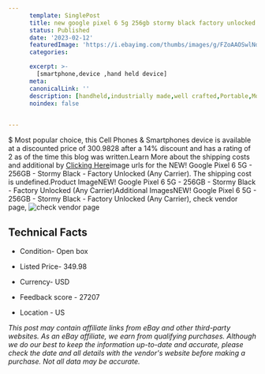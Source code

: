 ```yaml
---
      template: SinglePost
      title: new google pixel 6 5g 256gb stormy black factory unlocked any carrier 
      status: Published
      date: '2023-02-12'
      featuredImage: 'https://i.ebayimg.com/thumbs/images/g/FZoAAOSwlNdhshQX/s-l225.jpg'
      categories: 

      excerpt: >-
        [smartphone,device ,hand held device]
      meta:
      canonicalLink: ''
      description: [handheld,industrially made,well crafted,Portable,Mobile,Compact,Convenient,Lightweight,Maneuverable,Man-portable,Miniature,Carriable,Hand-held,Light,Holdable,Transportable,Mobile device,Pocket-sized,On-the-go,Wireless,Cordless,Compact size,Convenient size, smartphone,device ,hand held device]
      noindex: false

        
---
```

$
    Most popular choice, this Cell Phones & Smartphones device is available at a discounted price of 300.9828 after a 14% discount and has a rating of 2 as of the time this blog was written.Learn More about the shipping costs and additional by [Clicking Here](https://www.ebay.com/itm/294620980799?hash=item4498c7663f%3Ag%3AFZoAAOSwlNdhshQX&mkevt=1&mkcid=1&mkrid=711-53200-19255-0&campid=%253CePNCampaignId%253E&customid=%253CreferenceId%253E&toolid=10049)image urls for the NEW! Google Pixel 6 5G - 256GB - Stormy Black - Factory Unlocked (Any Carrier). The shipping cost is undefined.Product ImageNEW! Google Pixel 6 5G - 256GB - Stormy Black - Factory Unlocked (Any Carrier)Additional ImagesNEW! Google Pixel 6 5G - 256GB - Stormy Black - Factory Unlocked (Any Carrier), check vendor page, ![check vendor page](https://origin-galleryplus.ebayimg.com/ws/web/294620980799_2_0_1/225x225.jpg,https://origin-galleryplus.ebayimg.com/ws/web/294620980799_3_0_1/225x225.jpg,https://origin-galleryplus.ebayimg.com/ws/web/294620980799_4_0_1/225x225.jpg,https://origin-galleryplus.ebayimg.com/ws/web/294620980799_5_0_1/225x225.jpg,https://origin-galleryplus.ebayimg.com/ws/web/294620980799_6_0_1/225x225.jpg)
    
    

 ## Technical Facts 



     
      

 - Condition- Open box 


      

 - Listed Price- 349.98 


      

 - Currency- USD 


      

 - Feedback score - 27207 


      

 - Location - US 


      
      

 *_This post may contain affiliate links from eBay and other third-party websites. As an eBay affiliate, we earn from qualifying purchases. Although we do our best to keep the information up-to-date and accurate, please check the date and all details with the vendor's website before making a purchase. Not all data may be accurate._*



    
    
    
    
    
